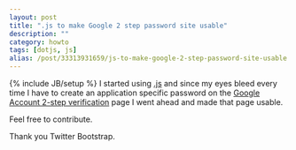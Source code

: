 ```yaml
---
layout: post
title: ".js to make Google 2 step password site usable"
description: ""
category: howto
tags: [dotjs, js]
alias: /post/33313931659/js-to-make-google-2-step-password-site-usable
---
```

{% include JB/setup %}
I started using [.js](http://defunkt.io/dotjs/) and since my eyes bleed every time I have to create an application specific password on the [Google Account 2-step verification](https://www.google.com/accounts/IssuedAuthSubTokens) page I went ahead and made that page usable.

Feel free to contribute.

Thank you Twitter Bootstrap.